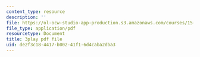 ```yaml
---
content_type: resource
description: ''
file: https://ol-ocw-studio-app-production.s3.amazonaws.com/courses/15-071-the-analytics-edge-spring-2017/de2f3c184417b00241f16d4caba2dba3_VKFwl-T7Hs0.pdf
file_type: application/pdf
resourcetype: Document
title: 3play pdf file
uid: de2f3c18-4417-b002-41f1-6d4caba2dba3
---
```

